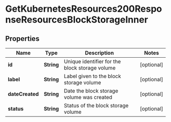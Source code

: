 

# GetKubernetesResources200ResponseResourcesBlockStorageInner


## Properties

| Name | Type | Description | Notes |
|------------ | ------------- | ------------- | -------------|
|**id** | **String** | Unique identifier for the block storage volume |  [optional] |
|**label** | **String** | Label given to the block storage volume |  [optional] |
|**dateCreated** | **String** | Date the block storage volume was created |  [optional] |
|**status** | **String** | Status of the block storage volume |  [optional] |



